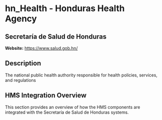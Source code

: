 # hn_Health - Honduras Health Agency

## Secretaría de Salud de Honduras

**Website:** https://www.salud.gob.hn/

## Description

The national public health authority responsible for health policies, services, and regulations

## HMS Integration Overview

This section provides an overview of how the HMS components are integrated with the Secretaría de Salud de Honduras systems.
